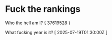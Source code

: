 # Fuck the rankings

Who the hell am I?
{ 37619528 }

What fucking year is it?
[ 2025-07-19T01:30:00Z ]
